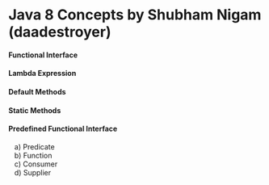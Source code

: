 # Java 8 Concepts by Shubham Nigam (daadestroyer)

#### Functional Interface
#### Lambda Expression
#### Default Methods
#### Static Methods
#### Predefined Functional Interface
&nbsp;&nbsp; a) Predicate <br> 
&nbsp;&nbsp; b) Function <br>
&nbsp;&nbsp; c) Consumer <br>
&nbsp;&nbsp; d) Supplier <br>